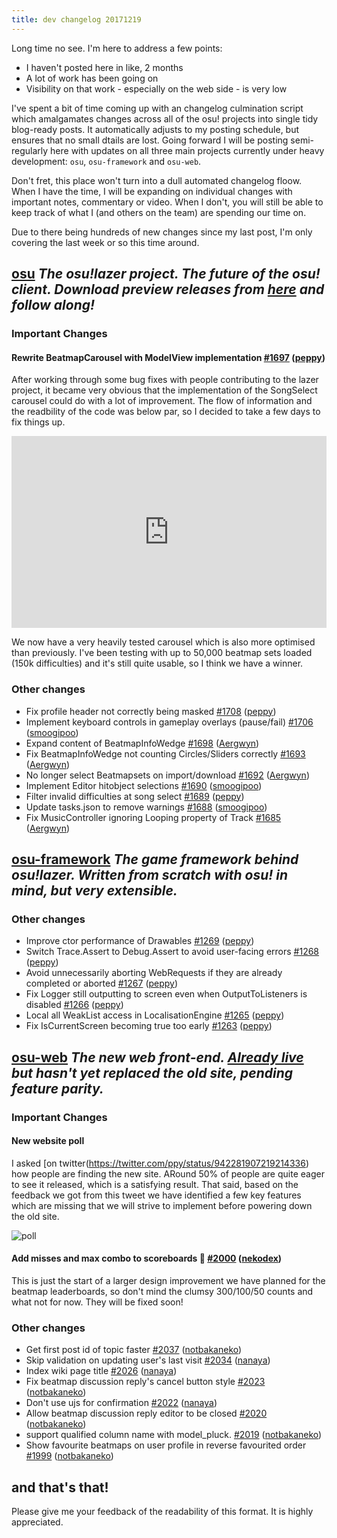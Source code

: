 ```yaml
---
title: dev changelog 20171219
---
```


Long time no see. I'm here to address a few points:

- I haven't posted here in like, 2 months
- A lot of work has been going on
- Visibility on that work - especially on the web side - is very low

I've spent a bit of time coming up with an changelog culmination script which amalgamates changes across all of the osu! projects into single tidy blog-ready posts. It automatically adjusts to my posting schedule, but ensures that no small dtails are lost. Going forward I will be posting semi-regularly here with updates on all three main projects currently under heavy development: `osu`, `osu-framework` and `osu-web`.

Don't fret, this place won't turn into a dull automated changelog floow. When I have the time, I will be expanding on individual changes with important notes, commentary or video. When I don't, you will still be able to keep track of what I (and others on the team) are spending our time on.

Due to there being hundreds of new changes since my last post, I'm only covering the last week or so this time around.

## [osu](https://github.com/ppy/osu) *The osu!lazer project. The future of the osu! client. Download preview releases from [here](https://github.com/ppy/osu/releases) and follow along!*

### Important Changes

#### Rewrite BeatmapCarousel with ModelView implementation [\#1697](https://github.com/ppy/osu/pull/1697) ([peppy](https://github.com/peppy))

After working through some bug fixes with people contributing to the lazer project, it became very obvious that the implementation of the SongSelect carousel could do with a lot of improvement. The flow of information and the readbility of the code was below par, so I decided to take a few days to fix things up.

<div style="width: 100%; height: 0px; position: relative; padding-bottom: 60.951%;"><iframe src="https://streamable.com/s/6jli3/wtvzff" frameborder="0" width="100%" height="100%" allowfullscreen style="width: 100%; height: 100%; position: absolute;"></iframe></div>

We now have a very heavily tested carousel which is also more optimised than previously. I've been testing with up to 50,000 beatmap sets loaded (150k difficulties) and it's still quite usable, so I think we have a winner.

### Other changes

- Fix profile header not correctly being masked [\#1708](https://github.com/ppy/osu/pull/1708) ([peppy](https://github.com/peppy))
- Implement keyboard controls in gameplay overlays \(pause/fail\) [\#1706](https://github.com/ppy/osu/pull/1706) ([smoogipoo](https://github.com/smoogipoo))
- Expand content of BeatmapInfoWedge [\#1698](https://github.com/ppy/osu/pull/1698) ([Aergwyn](https://github.com/Aergwyn))
- Fix BeatmapInfoWedge not counting Circles/Sliders correctly [\#1693](https://github.com/ppy/osu/pull/1693) ([Aergwyn](https://github.com/Aergwyn))
- No longer select Beatmapsets on import/download [\#1692](https://github.com/ppy/osu/pull/1692) ([Aergwyn](https://github.com/Aergwyn))
- Implement Editor hitobject selections [\#1690](https://github.com/ppy/osu/pull/1690) ([smoogipoo](https://github.com/smoogipoo))
- Filter invalid difficulties at song select [\#1689](https://github.com/ppy/osu/pull/1689) ([peppy](https://github.com/peppy))
- Update tasks.json to remove warnings [\#1688](https://github.com/ppy/osu/pull/1688) ([smoogipoo](https://github.com/smoogipoo))
- Fix MusicController ignoring Looping property of Track [\#1685](https://github.com/ppy/osu/pull/1685) ([Aergwyn](https://github.com/Aergwyn))

## [osu-framework](https://github.com/ppy/osu-framework) *The game framework behind osu!lazer. Written from scratch with osu! in mind, but very extensible.*

### Other changes
- Improve ctor performance of Drawables [\#1269](https://github.com/ppy/osu-framework/pull/1269) ([peppy](https://github.com/peppy))
- Switch Trace.Assert to Debug.Assert to avoid user-facing errors [\#1268](https://github.com/ppy/osu-framework/pull/1268) ([peppy](https://github.com/peppy))
- Avoid unnecessarily aborting WebRequests if they are already completed or aborted [\#1267](https://github.com/ppy/osu-framework/pull/1267) ([peppy](https://github.com/peppy))
- Fix Logger still outputting to screen even when OutputToListeners is disabled [\#1266](https://github.com/ppy/osu-framework/pull/1266) ([peppy](https://github.com/peppy))
- Local all WeakList access in LocalisationEngine [\#1265](https://github.com/ppy/osu-framework/pull/1265) ([peppy](https://github.com/peppy))
- Fix IsCurrentScreen becoming true too early [\#1263](https://github.com/ppy/osu-framework/pull/1263) ([peppy](https://github.com/peppy))

## [osu-web](https://github.com/ppy/osu-web) *The new web front-end. [Already live](https://osu.ppy.sh/home) but hasn't yet replaced the old site, pending feature parity.*

### Important Changes

#### New website poll

I asked [on twitter(https://twitter.com/ppy/status/942281907219214336) how people are finding the new site. ARound 50% of people are quite eager to see it released, which is a satisfying result. That said, based on the feedback we got from this tweet we have identified a few key features which are missing that we will strive to implement before powering down the old site.

![poll](https://puu.sh/yJIaE/599b04d78a.png)

#### Add misses and max combo to scoreboards 🌈 [\#2000](https://github.com/ppy/osu-web/pull/2000) ([nekodex](https://github.com/nekodex))

This is just the start of a larger design improvement we have planned for the beatmap leaderboards, so don't mind the clumsy 300/100/50 counts and what not for now. They will be fixed soon!

### Other changes

- Get first post id of topic faster [\#2037](https://github.com/ppy/osu-web/pull/2037) ([notbakaneko](https://github.com/notbakaneko))
- Skip validation on updating user's last visit [\#2034](https://github.com/ppy/osu-web/pull/2034) ([nanaya](https://github.com/nanaya))
- Index wiki page title [\#2026](https://github.com/ppy/osu-web/pull/2026) ([nanaya](https://github.com/nanaya))
- Fix beatmap discussion reply's cancel button style [\#2023](https://github.com/ppy/osu-web/pull/2023) ([notbakaneko](https://github.com/notbakaneko))
- Don't use ujs for confirmation [\#2022](https://github.com/ppy/osu-web/pull/2022) ([nanaya](https://github.com/nanaya))
- Allow beatmap discussion reply editor to be closed [\#2020](https://github.com/ppy/osu-web/pull/2020) ([notbakaneko](https://github.com/notbakaneko))
- support qualified column name with model\_pluck. [\#2019](https://github.com/ppy/osu-web/pull/2019) ([notbakaneko](https://github.com/notbakaneko))
- Show favourite beatmaps on user profile in reverse favourited order [\#1999](https://github.com/ppy/osu-web/pull/1999) ([notbakaneko](https://github.com/notbakaneko))

## and that's that!

Please give me your feedback of the readability of this format. It is highly appreciated.